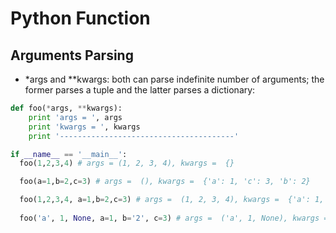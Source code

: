# Python Function

## Arguments Parsing
- \*args and \*\*kwargs: both can parse indefinite number of arguments; the former parses a tuple and the latter parses a dictionary:
```python
def foo(*args, **kwargs):
    print 'args = ', args
    print 'kwargs = ', kwargs
    print '---------------------------------------'

if __name__ == '__main__':
  foo(1,2,3,4) # args = (1, 2, 3, 4), kwargs =  {} 

  foo(a=1,b=2,c=3) # args =  (), kwargs =  {'a': 1, 'c': 3, 'b': 2} 

  foo(1,2,3,4, a=1,b=2,c=3) # args =  (1, 2, 3, 4), kwargs =  {'a': 1, 'c': 3, 'b': 2} 
    
  foo('a', 1, None, a=1, b='2', c=3) # args =  ('a', 1, None), kwargs =  {'a': 1, 'c': 3, 'b': '2'} 
```